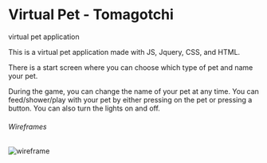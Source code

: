 # Virtual Pet - Tomagotchi
virtual pet application 


This is a virtual pet application made with JS, Jquery, CSS, and HTML. 

There is a start screen where you can choose which type of pet and name your pet. 

During the game, you can change the name of your pet at any time. You can feed/shower/play with your pet by either pressing on the pet or pressing a button. 
You can also turn the lights on and off. 


###### Wireframes
![wireframe](https://i.ibb.co/JRZ2Gtj/Screen-Shot-2019-01-10-at-3-48-35-PM.png)
